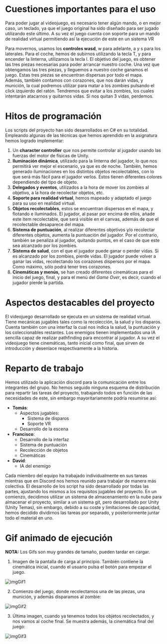 # Cuestiones importantes para el uso

Para poder jugar al videojuego, es necesario tener algún mando, o en mejor caso, un teclado, ya que el juego original ha sido diseñado para ser jugado utilizando este último. A su vez el juego cuenta con soporte para un mando de realidad virtual permitiendo así la ejecución de este en un sistema VR

Para movernos, usamos los **controles wasd**, w para adelante, a y s para los laterales. Para el coche, hemos de subirnos utilizando la tecla T, y para encender la linterna, utilizamos la tecla l.
El objetivo del juego, es obtener las tres piezas necesarias para poder arrancar nuestro coche. Una vez que obtengamos las tres piezas, y lleguemos a nuestro coche ganamos el juego. 
Estas tres piezas se encuentran dispersas por todo el mapa. Además, también contamos con corazones, que nos darán vidas, y munición, la cual podremos utilizar para matar a los zombies pulsando el click izquierdo del ratón. Tendremos que evitar a los zombies, los cuales intentarán atacarnos y quitarnos vidas. Si nos quitan 3 vidas, perdemos.

# Hitos de programación

Los scripts del proyecto han sido desarrollados en C# en su totalidad. Empleando algunas de las técnicas que hemos aprendido en la asignatura hemos logrado implementar: 

1. Un **character controller** que nos permite controlar al jugador usando las fuerzas del motor de físicas de Unity. 
2. **Iluminación dinámica**, utilizado para la linterna del jugador, lo que nos permitirá ver mejor el escenario, ya que es de noche. También, hemos generado iluminaciones en los distintos objetos recolectables, con lo que será más fácil para el jugador verlos. Estos tienen diferentes colores dependiendo del tipo de objeto.
3. **Delegados y eventos**, utilizados a la hora de mover los zombies al objetivo, a la hora de recolectar objetos, etc.
4. **Soporte para realidad virtual**, hemos mapeado y adaptado el juego para su uso en realidad virtual.
5. **Objetos recolectables**, estos se encuentran dispersos en el mapa, y flotando e iluminados. El jugador, al pasar por encima de ellos, añade este item recolectable, que será visible en el canvas, además de que el recolectable desaparece del mapa.
6. **Sistema de puntuación**, al realizar diferentes objetivos y/o recolectar diferentes objetos, aumenta la puntuación del jugador. Por el contrario, también se penaliza al jugador, quitando puntos, en el caso de que este sea alcanzado por los zombies.
7. **Sistema de salud**, con el que el jugador puede ganar o perder vidas. Si es alcanzado por los zombies, pierde vidas. El jugador puede volver a ganar las vidas, recolectando los corazones dispersos por el mapa. Como máximo, sólo podrá tener tres corazones.
8. **Cinemáticas y menús,** se han creado diferentes cinemáticas para el inicio del juego, final, y para el menú del *Game Over*, es decir, cuando el jugador pierde la partida.

# Aspectos destacables del proyecto

El videojuego desarrollado se ejecuta en un sistema de realidad virtual. Tiene mecánicas jugables tales como la recolección, la salud y los disparos. Cuenta también con una interfaz la cual nos indica la salud, la puntuación y los coleccionables restantes. Los enemigos tienen implementados una IA sencilla capaz de realizar pathfinding para encontrar al jugador. A su vez el videojuego tiene cinemáticas, tanto inicial como final, que sirven de introducción y desenlace respectivamente a la historia.

# Reparto de trabajo

Hemos utilizado la aplicación discord para la comunicación entre los integrantes del grupo. No hemos seguido ninguna esquema de distribución para repartir las tareas del proyecto, trabajando todos en función de las necesidades de este, sin embargo mayoritariamente podría resumirse así:

- **Tomás**: 
  - Aspectos jugables:
    - Sistema de disparos
    - Soporte VR
  - Desarrollo de la escena
- **Francisco**:
  - Desarrollo de la interfaz
  - Sistema de puntuación
  - Recolección de objetos
  - Cinemáticas
- **David**:
  - IA del enemigo

Cada miembro del equipo ha trabajado individualmente en sus tareas mientras que en Discord nos hemos reunido para trabajar de manera más colectiva. El desarrollo de los script ha sido desarrollado por todas las partes, ajustando los mismos a los requisitos jugables del proyecto.
En un comienzo, decidimos utilizar un sistema de almacenamiento en la nube para almacenar el proyecto, similar a un sistema git, pero desarrollado por Unity (Unity Temas), sin embargo, debido a su coste y limitaciones de capacidad, hemos decidido dividirnos las tareas por separado, y posteriormente juntar todo el material en uno.

# Gif animado de ejecución

**NOTA:** Los Gifs son muy grandes de tamaño, pueden tardar en cargar.

1. Imagen de la pantalla de carga al principio. También contiene la cinemática inicial, cuando el usuario pulsa el botón para empezar el juego.

![imgGif1](GIFs/imgGif1.gif)

2. Comienzo del juego, donde recolectamos una de las piezas, una munición, y además disparamos al zombie:

![imgGif2](GIFs/imgGif2.gif)

3. Última imagen, cuando ya tenemos todos los objetos recolectados, y nos vamos al coche final. Se muestra además, la cinemática final del juego:

![imgGif3](GIFs/imgGif3.gif)